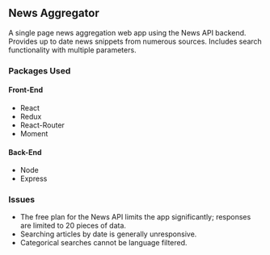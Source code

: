 ## News Aggregator
A single page news aggregation web app using the News API backend. Provides up to date news snippets from numerous sources. Includes search functionality with multiple parameters.


### Packages Used

#### Front-End
* React
* Redux
* React-Router
* Moment

#### Back-End
* Node
* Express

### Issues
* The free plan for the News API limits the app significantly; responses are limited to 20 pieces of data.
* Searching articles by date is generally unresponsive.
* Categorical searches cannot be language filtered. 
